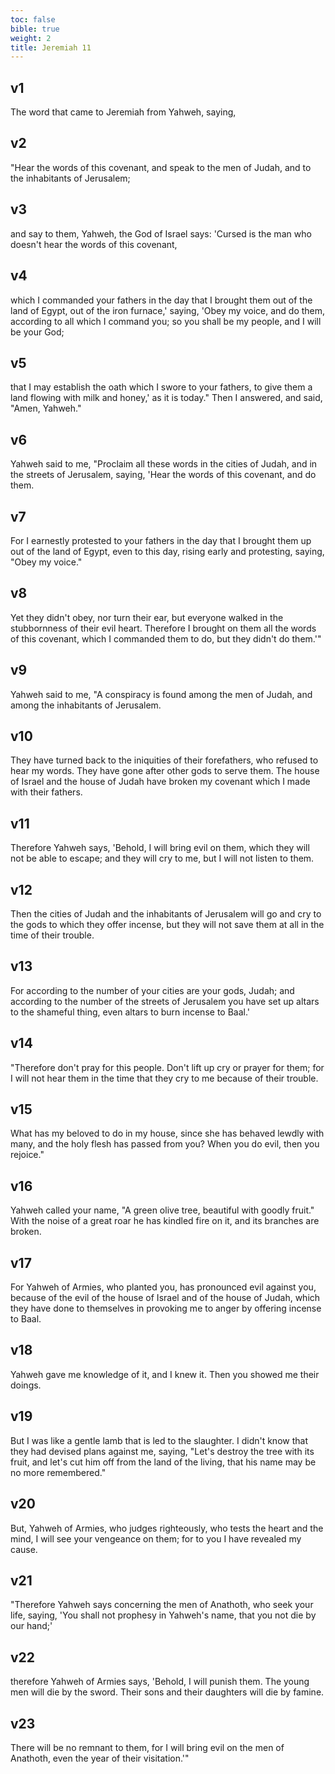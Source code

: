 ```yaml
---
toc: false
bible: true
weight: 2
title: Jeremiah 11
---
```




## v1 
The word that came to Jeremiah from Yahweh, saying, 

## v2 
"Hear the words of this covenant, and speak to the men of Judah, and to the inhabitants of Jerusalem; 

## v3 
and say to them, Yahweh, the God of Israel says: 'Cursed is the man who doesn't hear the words of this covenant, 

## v4 
which I commanded your fathers in the day that I brought them out of the land of Egypt, out of the iron furnace,' saying, 'Obey my voice, and do them, according to all which I command you; so you shall be my people, and I will be your God; 

## v5 
that I may establish the oath which I swore to your fathers, to give them a land flowing with milk and honey,' as it is today." Then I answered, and said, "Amen, Yahweh." 

## v6 
Yahweh said to me, "Proclaim all these words in the cities of Judah, and in the streets of Jerusalem, saying, 'Hear the words of this covenant, and do them. 

## v7 
For I earnestly protested to your fathers in the day that I brought them up out of the land of Egypt, even to this day, rising early and protesting, saying, "Obey my voice." 

## v8 
Yet they didn't obey, nor turn their ear, but everyone walked in the stubbornness of their evil heart. Therefore I brought on them all the words of this covenant, which I commanded them to do, but they didn't do them.'" 

## v9 
Yahweh said to me, "A conspiracy is found among the men of Judah, and among the inhabitants of Jerusalem. 

## v10 
They have turned back to the iniquities of their forefathers, who refused to hear my words. They have gone after other gods to serve them. The house of Israel and the house of Judah have broken my covenant which I made with their fathers. 

## v11 
Therefore Yahweh says, 'Behold, I will bring evil on them, which they will not be able to escape; and they will cry to me, but I will not listen to them. 

## v12 
Then the cities of Judah and the inhabitants of Jerusalem will go and cry to the gods to which they offer incense, but they will not save them at all in the time of their trouble. 

## v13 
For according to the number of your cities are your gods, Judah; and according to the number of the streets of Jerusalem you have set up altars to the shameful thing, even altars to burn incense to Baal.' 

## v14 
"Therefore don't pray for this people. Don't lift up cry or prayer for them; for I will not hear them in the time that they cry to me because of their trouble. 

## v15 
What has my beloved to do in my house, since she has behaved lewdly with many, and the holy flesh has passed from you? When you do evil, then you rejoice." 

## v16 
Yahweh called your name, "A green olive tree, beautiful with goodly fruit." With the noise of a great roar he has kindled fire on it, and its branches are broken. 

## v17 
For Yahweh of Armies, who planted you, has pronounced evil against you, because of the evil of the house of Israel and of the house of Judah, which they have done to themselves in provoking me to anger by offering incense to Baal. 

## v18 
Yahweh gave me knowledge of it, and I knew it. Then you showed me their doings. 

## v19 
But I was like a gentle lamb that is led to the slaughter. I didn't know that they had devised plans against me, saying, "Let's destroy the tree with its fruit, and let's cut him off from the land of the living, that his name may be no more remembered." 

## v20 
But, Yahweh of Armies, who judges righteously, who tests the heart and the mind, I will see your vengeance on them; for to you I have revealed my cause. 

## v21 
"Therefore Yahweh says concerning the men of Anathoth, who seek your life, saying, 'You shall not prophesy in Yahweh's name, that you not die by our hand;' 

## v22 
therefore Yahweh of Armies says, 'Behold, I will punish them. The young men will die by the sword. Their sons and their daughters will die by famine. 

## v23 
There will be no remnant to them, for I will bring evil on the men of Anathoth, even the year of their visitation.'"
